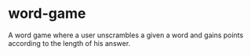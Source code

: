 # word-game
A word game where a user unscrambles a given a word and gains points according to the length of his answer.
